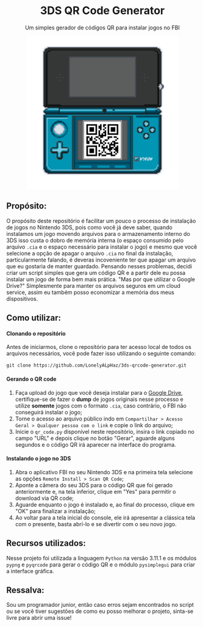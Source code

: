 <h1 align='center'>3DS QR Code Generator</h1>
<p align='center'>Um simples gerador de códigos QR para instalar jogos no FBI</p>

 <div align="center">
  <img src="./assets/icone-grande.png" alt="icone-grande">
</div>

## Propósito:

O propósito deste repositório é facilitar um pouco o processo de instalação de jogos no Nintendo 3DS, pois como você já deve saber, quando instalamos um jogo movendo arquivos para o armazenamento interno do 3DS isso custa o dobro de memória interna (o espaço consumido pelo arquivo ```.cia``` e o espaço necessário para instalar o jogo) e mesmo que você selecione a opção de apagar o arquivo ```.cia``` no final da instalação, particularmente falando, é deveras incoveniente ter que apagar um arquivo que eu gostaria de manter guardado. Pensando nesses problemas, decidi criar um script simples que gera um código QR e a partir dele eu possa instalar um jogo de forma bem mais prática. "Mas por que utilizar o Google Drive?" Simplesmente para manter os arquivos seguros em um cloud service, assim eu também posso economizar a memória dos meus dispositivos.

## Como utilizar:

#### Clonando o repositório
Antes de iniciarmos, clone o repositório para ter acesso local de todos os arquivos necessários, você pode fazer isso utilizando o seguinte comando:

```
git clone https://github.com/LonelyALpHaz/3ds-qrcode-generator.git
```

#### Gerando o QR code
1. Faça upload do jogo que você deseja instalar para o [Google Drive](https://www.google.com/intl/pt-br/drive/about.html), certifique-se de fazer o **dump** de jogos originais nesse processo e utilize **somente** jogos com o formato ```.cia```, caso contrário, o FBI não conseguirá instalar o jogo;
2. Torne o acesso ao arquivo público indo em ```Compartilhar > Acesso Geral > Qualquer pessoa com o link``` e copie o link do arquivo;
3. Inicie o ```qr_code.py``` disponível neste repositório, insira o link copiado no campo "URL" e depois clique no botão "Gerar", aguarde alguns segundos e o código QR irá aparecer na interface do programa.

#### Instalando o jogo no 3DS
1. Abra o aplicativo FBI no seu Nintendo 3DS e na primeira tela selecione as opções ```Remote Install > Scan QR Code```;
2. Aponte a câmera do seu 3DS para o código QR que foi gerado anteriormente e, na tela inferior, clique em "Yes" para permitir o download via QR code;
3. Aguarde enquanto o jogo é instalado e, ao final do processo, clique em "OK" para finalizar a instalação;
4. Ao voltar para a tela inicial do console, ele irá apresentar a clássica tela com o presente, basta abrí-lo e se divertir com o seu novo jogo.

## Recursos utilizados:

Nesse projeto foi utilizada a linguagem ```Python``` na versão 3.11.1 e os módulos ```pypng``` e ```pyqrcode``` para gerar o código QR e o módulo ```pysimplegui``` para criar a interface gráfica.

## Ressalva:

Sou um programador junior, então caso erros sejam encontrados no script ou se você tiver sugestões de como eu posso melhorar o projeto, sinta-se livre para abrir uma issue!

